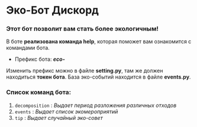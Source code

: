 # Эко-Бот Дискорд

### Этот бот позволит вам стать более экологичным!

В боте **реализована команда help**, которая поможет вам ознакомится с командами бота.
- Префикс бота: ***eco-***

Изменить префикс можно в файле **setting.py**, там же должен находиться **токен бота**.
База эко-событий находится в файле **events.py**.
### Список команд бота:
1. `decomposition` :   *Выдает период разложения различных отходов*
2. `events` :                       *Выдает список экомероприятий*
3. `tip` :                            *Выдает случайный эко-совет*

